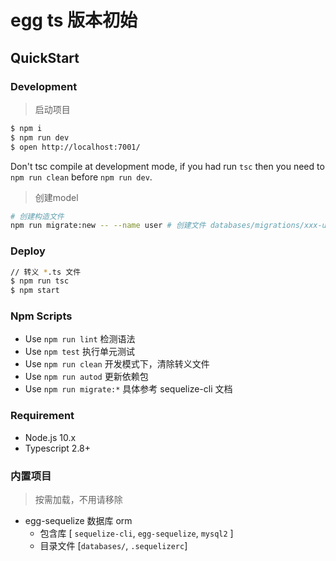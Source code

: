 # egg ts 版本初始


## QuickStart

### Development

> 启动项目
```bash
$ npm i
$ npm run dev
$ open http://localhost:7001/
```

Don't tsc compile at development mode, if you had run `tsc` then you need to `npm run clean` before `npm run dev`.

> 创建model
```bash
# 创建构造文件
npm run migrate:new -- --name user # 创建文件 databases/migrations/xxx-user.js
```

### Deploy

```bash
// 转义 *.ts 文件
$ npm run tsc
$ npm start
```

### Npm Scripts

- Use `npm run lint` 检测语法
- Use `npm test` 执行单元测试
- Use `npm run clean` 开发模式下，清除转义文件
- Use `npm run autod` 更新依赖包
- Use `npm run migrate:*` 具体参考 sequelize-cli 文档

### Requirement

- Node.js 10.x
- Typescript 2.8+


### 内置项目

> 按需加载，不用请移除

- egg-sequelize 数据库 orm
  - 包含库 [ `sequelize-cli`, `egg-sequelize`, `mysql2` ]
  - 目录文件 [`databases/`, `.sequelizerc`]
